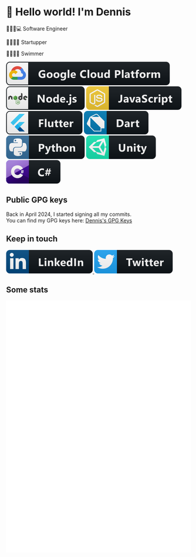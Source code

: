 # 👋 Hello world! I'm Dennis

🧑🏼‍💻💻 Software Engineer

👨🏼‍🔬🧪 Startupper

🏊🏻‍♂️💦 Swimmer

<div>
  <img src="https://github.com/MikeCodesDotNET/ColoredBadges/raw/master/svg/dev/services/google_cloud_platform.svg" alt="js" style="max-width: 100%;">
  <img src="https://github.com/MikeCodesDotNET/ColoredBadges/raw/master/svg/dev/frameworks/nodejs.svg" alt="nodejs" style="max-width: 100%;">
  <img src="https://github.com/MikeCodesDotNET/ColoredBadges/raw/master/svg/dev/languages/js.svg" alt="js" style="max-width: 100%;">
  <img src="https://github.com/MikeCodesDotNET/ColoredBadges/raw/master/svg/dev/frameworks/flutter.svg" alt="flutter" style="max-width: 100%;">
  <img src="https://github.com/MikeCodesDotNET/ColoredBadges/raw/master/svg/dev/languages/dart.svg" alt="flutter" style="max-width: 100%;">
  <img src="https://github.com/MikeCodesDotNET/ColoredBadges/raw/master/svg/dev/languages/python.svg" alt="js" style="max-width: 100%;">
  <img src="https://github.com/MikeCodesDotNET/ColoredBadges/raw/master/svg/dev/frameworks/unity.svg" alt="js" style="max-width: 100%;">
  <img src="https://github.com/MikeCodesDotNET/ColoredBadges/raw/master/svg/dev/languages/csharp.svg" alt="js" style="max-width: 100%;">

## Public GPG keys

Back in April 2024, I started signing all my commits.<br>
You can find my GPG keys here: [Dennis's GPG Keys](https://github.com/Desno365/Desno365/tree/main/public-keys)

## Keep in touch

<div>
  <a href="https://www.linkedin.com/in/dennis-motta/">
    <img src="https://github.com/MikeCodesDotNET/ColoredBadges/raw/master/svg/social/linkedin.svg" alt="linkedin" style="max-width: 100%;">
  </a>
  <a href="https://twitter.com/desno365">
    <img src="https://github.com/MikeCodesDotNET/ColoredBadges/raw/master/svg/social/twitter.svg" alt="twitter" style="max-width: 100%;">
  </a>
</div>

## Some stats
![Metrics](https://github.com/Desno365/Desno365/blob/main/github-metrics.svg)
